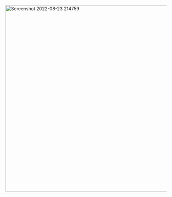 
   <img width="583" alt="Screenshot 2022-08-23 214759" src="https://user-images.githubusercontent.com/19872990/186260079-955d0de7-34a0-437e-a7ba-c2d52c60ba8d.png">
